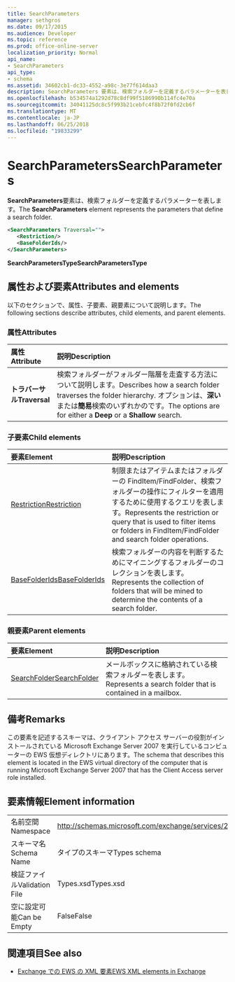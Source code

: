 ```yaml
---
title: SearchParameters
manager: sethgros
ms.date: 09/17/2015
ms.audience: Developer
ms.topic: reference
ms.prod: office-online-server
localization_priority: Normal
api_name:
- SearchParameters
api_type:
- schema
ms.assetid: 34602cb1-dc33-4552-a98c-3e77f614daa3
description: SearchParameters 要素は、検索フォルダーを定義するパラメーターを表します。
ms.openlocfilehash: b534574a1292d78c8df99f5186990b114fc4e70a
ms.sourcegitcommit: 34041125dc8c5f993b21cebfc4f8b72f0fd2cb6f
ms.translationtype: MT
ms.contentlocale: ja-JP
ms.lasthandoff: 06/25/2018
ms.locfileid: "19833299"
---
```

# <a name="searchparameters"></a><span data-ttu-id="e1613-103">SearchParameters</span><span class="sxs-lookup"><span data-stu-id="e1613-103">SearchParameters</span></span>

<span data-ttu-id="e1613-104">**SearchParameters**要素は、検索フォルダーを定義するパラメーターを表します。</span><span class="sxs-lookup"><span data-stu-id="e1613-104">The **SearchParameters** element represents the parameters that define a search folder.</span></span> 
  
```xml
<SearchParameters Traversal="">
   <Restriction/>
   <BaseFolderIds/>
</SearchParameters>
```

 <span data-ttu-id="e1613-105">**SearchParametersType**</span><span class="sxs-lookup"><span data-stu-id="e1613-105">**SearchParametersType**</span></span>
## <a name="attributes-and-elements"></a><span data-ttu-id="e1613-106">属性および要素</span><span class="sxs-lookup"><span data-stu-id="e1613-106">Attributes and elements</span></span>

<span data-ttu-id="e1613-107">以下のセクションで、属性、子要素、親要素について説明します。</span><span class="sxs-lookup"><span data-stu-id="e1613-107">The following sections describe attributes, child elements, and parent elements.</span></span>
  
### <a name="attributes"></a><span data-ttu-id="e1613-108">属性</span><span class="sxs-lookup"><span data-stu-id="e1613-108">Attributes</span></span>

|<span data-ttu-id="e1613-109">**属性**</span><span class="sxs-lookup"><span data-stu-id="e1613-109">**Attribute**</span></span>|<span data-ttu-id="e1613-110">**説明**</span><span class="sxs-lookup"><span data-stu-id="e1613-110">**Description**</span></span>|
|:-----|:-----|
|<span data-ttu-id="e1613-111">**トラバーサル**</span><span class="sxs-lookup"><span data-stu-id="e1613-111">**Traversal**</span></span> <br/> |<span data-ttu-id="e1613-112">検索フォルダーがフォルダー階層を走査する方法について説明します。</span><span class="sxs-lookup"><span data-stu-id="e1613-112">Describes how a search folder traverses the folder hierarchy.</span></span> <span data-ttu-id="e1613-113">オプションは、**深い**または**簡易**検索のいずれかのです。</span><span class="sxs-lookup"><span data-stu-id="e1613-113">The options are for either a **Deep** or a **Shallow** search.</span></span>  <br/> |
   
### <a name="child-elements"></a><span data-ttu-id="e1613-114">子要素</span><span class="sxs-lookup"><span data-stu-id="e1613-114">Child elements</span></span>

|<span data-ttu-id="e1613-115">**要素**</span><span class="sxs-lookup"><span data-stu-id="e1613-115">**Element**</span></span>|<span data-ttu-id="e1613-116">**説明**</span><span class="sxs-lookup"><span data-stu-id="e1613-116">**Description**</span></span>|
|:-----|:-----|
|[<span data-ttu-id="e1613-117">Restriction</span><span class="sxs-lookup"><span data-stu-id="e1613-117">Restriction</span></span>](restriction.md) <br/> |<span data-ttu-id="e1613-118">制限またはアイテムまたはフォルダーの FindItem/FindFolder、検索フォルダーの操作にフィルターを適用するために使用するクエリを表します。</span><span class="sxs-lookup"><span data-stu-id="e1613-118">Represents the restriction or query that is used to filter items or folders in FindItem/FindFolder and search folder operations.</span></span>  <br/> |
|[<span data-ttu-id="e1613-119">BaseFolderIds</span><span class="sxs-lookup"><span data-stu-id="e1613-119">BaseFolderIds</span></span>](basefolderids.md) <br/> |<span data-ttu-id="e1613-120">検索フォルダーの内容を判断するためにマイニングするフォルダーのコレクションを表します。</span><span class="sxs-lookup"><span data-stu-id="e1613-120">Represents the collection of folders that will be mined to determine the contents of a search folder.</span></span>  <br/> |
   
### <a name="parent-elements"></a><span data-ttu-id="e1613-121">親要素</span><span class="sxs-lookup"><span data-stu-id="e1613-121">Parent elements</span></span>

|<span data-ttu-id="e1613-122">**要素**</span><span class="sxs-lookup"><span data-stu-id="e1613-122">**Element**</span></span>|<span data-ttu-id="e1613-123">**説明**</span><span class="sxs-lookup"><span data-stu-id="e1613-123">**Description**</span></span>|
|:-----|:-----|
|[<span data-ttu-id="e1613-124">SearchFolder</span><span class="sxs-lookup"><span data-stu-id="e1613-124">SearchFolder</span></span>](searchfolder.md) <br/> |<span data-ttu-id="e1613-125">メールボックスに格納されている検索フォルダーを表します。</span><span class="sxs-lookup"><span data-stu-id="e1613-125">Represents a search folder that is contained in a mailbox.</span></span>  <br/> |
   
## <a name="remarks"></a><span data-ttu-id="e1613-126">備考</span><span class="sxs-lookup"><span data-stu-id="e1613-126">Remarks</span></span>

<span data-ttu-id="e1613-127">この要素を記述するスキーマは、クライアント アクセス サーバーの役割がインストールされている Microsoft Exchange Server 2007 を実行しているコンピューターの EWS 仮想ディレクトリにあります。</span><span class="sxs-lookup"><span data-stu-id="e1613-127">The schema that describes this element is located in the EWS virtual directory of the computer that is running Microsoft Exchange Server 2007 that has the Client Access server role installed.</span></span>
  
## <a name="element-information"></a><span data-ttu-id="e1613-128">要素情報</span><span class="sxs-lookup"><span data-stu-id="e1613-128">Element information</span></span>

|||
|:-----|:-----|
|<span data-ttu-id="e1613-129">名前空間</span><span class="sxs-lookup"><span data-stu-id="e1613-129">Namespace</span></span>  <br/> |http://schemas.microsoft.com/exchange/services/2006/types  <br/> |
|<span data-ttu-id="e1613-130">スキーマ名</span><span class="sxs-lookup"><span data-stu-id="e1613-130">Schema Name</span></span>  <br/> |<span data-ttu-id="e1613-131">タイプのスキーマ</span><span class="sxs-lookup"><span data-stu-id="e1613-131">Types schema</span></span>  <br/> |
|<span data-ttu-id="e1613-132">検証ファイル</span><span class="sxs-lookup"><span data-stu-id="e1613-132">Validation File</span></span>  <br/> |<span data-ttu-id="e1613-133">Types.xsd</span><span class="sxs-lookup"><span data-stu-id="e1613-133">Types.xsd</span></span>  <br/> |
|<span data-ttu-id="e1613-134">空に設定可能</span><span class="sxs-lookup"><span data-stu-id="e1613-134">Can be Empty</span></span>  <br/> |<span data-ttu-id="e1613-135">False</span><span class="sxs-lookup"><span data-stu-id="e1613-135">False</span></span>  <br/> |
   
## <a name="see-also"></a><span data-ttu-id="e1613-136">関連項目</span><span class="sxs-lookup"><span data-stu-id="e1613-136">See also</span></span>



- [<span data-ttu-id="e1613-137">Exchange での EWS の XML 要素</span><span class="sxs-lookup"><span data-stu-id="e1613-137">EWS XML elements in Exchange</span></span>](ews-xml-elements-in-exchange.md)

